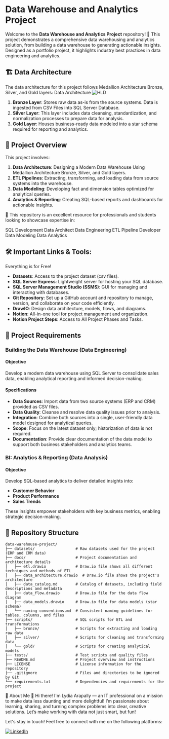 # Data Warehouse and Analytics Project
Welcome to the **Data Warehouse and Analytics Project** repository! 🚀
This project demonstrates a comprehensive data warehousing and analytics solution, from building a data warehouse to generating actionable insights. Designed as a portfolio project, it highlights industry best practices in data engineering and analytics.

## 🏗️ Data Architecture
The data architecture for this project follows Medallion Architecture Bronze, Silver, and Gold layers: Data Architecture
![HLD](https://github.com/user-attachments/assets/84f60ca8-2095-4280-8a8f-61815fe4f152)

1. **Bronze Layer**: Stores raw data as-is from the source systems. Data is ingested from CSV Files into SQL Server Database.
2. **Silver Layer**: This layer includes data cleansing, standardization, and normalization processes to prepare data for analysis.
3. **Gold Layer**: Houses business-ready data modeled into a star schema required for reporting and analytics.

## 📖 Project Overview
This project involves:

1. **Data Architecture**: Designing a Modern Data Warehouse Using Medallion Architecture Bronze, Silver, and Gold layers.
2. **ETL Pipelines**: Extracting, transforming, and loading data from source systems into the warehouse.
3. **Data Modeling**: Developing fact and dimension tables optimized for analytical queries.
4. **Analytics & Reporting**: Creating SQL-based reports and dashboards for actionable insights.

🎯 This repository is an excellent resource for professionals and students looking to showcase expertise in:

SQL Development
Data Architect
Data Engineering
ETL Pipeline Developer
Data Modeling
Data Analytics

## 🛠️ Important Links & Tools:
Everything is for Free!

- **Datasets**: Access to the project dataset (csv files).
- **SQL Server Express**: Lightweight server for hosting your SQL database.
- **SQL Server Management Studio (SSMS)**: GUI for managing and interacting with databases.
- **Git Repository**: Set up a GitHub account and repository to manage, version, and collaborate on your code efficiently.
- **DrawIO**: Design data architecture, models, flows, and diagrams.
- **Notion**: All-in-one tool for project management and organization.
- **Notion Project Steps**: Access to All Project Phases and Tasks.

## 🚀 Project Requirements

### Building the Data Warehouse (Data Engineering)

#### Objective
Develop a modern data warehouse using SQL Server to consolidate sales data, enabling analytical reporting and informed decision-making.

#### Specifications
- **Data Sources**: Import data from two source systems (ERP and CRM) provided as CSV files.
- **Data Quality**: Cleanse and resolve data quality issues prior to analysis.
- **Integration**: Combine both sources into a single, user-friendly data model designed for analytical queries.
- **Scope**: Focus on the latest dataset only; historization of data is not required.
- **Documentation**: Provide clear documentation of the data model to support both business stakeholders and analytics teams.

### BI: Analytics & Reporting (Data Analysis)

#### Objective
Develop SQL-based analytics to deliver detailed insights into:
- **Customer Behavior**
- **Product Performance**
- **Sales Trends**

These insights empower stakeholders with key business metrics, enabling strategic decision-making.

## 📂 Repository Structure

```text
data-warehouse-project/
├── datasets/                  # Raw datasets used for the project (ERP and CRM data)
├── docs/                      # Project documentation and architecture details
│   ├── etl.drawio             # Draw.io file shows all different techniques and methods of ETL
│   ├── data_architecture.drawio  # Draw.io file shows the project's architecture
│   ├── data_catalog.md        # Catalog of datasets, including field descriptions and metadata
│   ├── data_flow.drawio       # Draw.io file for the data flow diagram
│   ├── data_models.drawio     # Draw.io file for data models (star schema)
│   └── naming-conventions.md  # Consistent naming guidelines for tables, columns, and files
├── scripts/                   # SQL scripts for ETL and transformations
│   ├── bronze/                # Scripts for extracting and loading raw data
│   ├── silver/                # Scripts for cleaning and transforming data
│   └── gold/                  # Scripts for creating analytical models
├── tests/                     # Test scripts and quality files
├── README.md                  # Project overview and instructions
├── LICENSE                    # License information for the repository
├── .gitignore                 # Files and directories to be ignored by Git
└── requirements.txt           # Dependencies and requirements for the project
```

🌟 About Me
👋 Hi there! I'm Lydia Arapally — an IT professional on a mission to make data less daunting and more delightful! I’m passionate about learning, sharing, and turning complex problems into clear, creative solutions. Let’s make working with data not just smart, but fun!

Let's stay in touch! Feel free to connect with me on the following platforms:

[![LinkedIn](https://img.shields.io/badge/LinkedIn-blue?logo=linkedin&logoColor=white)](https://www.linkedin.com/in/lydiaarapally/)
